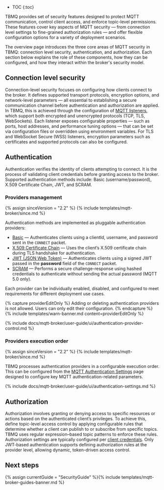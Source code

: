 * TOC
{:toc}

TBMQ provides set of security features designed to protect MQTT communication, control client access, and enforce topic-level permissions. 
These features cover key aspects of MQTT security — from connection level settings to fine-grained authorization rules — and offer flexible configuration options for a variety of deployment scenarios.

The overview page introduces the three core areas of MQTT security in TBMQ: connection level security, authentication, and authorization.
Each section below explains the role of these components, how they can be configured, and how they interact within the broker's security model.

## Connection level security

Connection-level security focuses on configuring how clients connect to the broker. 
It defines supported transport protocols, encryption options, and network-level parameters — all essential to establishing a secure communication channel before authentication and authorization are applied.
In TBMQ, this is achieved through the configuration of [MQTT listeners](/docs/mqtt-broker/security/listeners/), which support both encrypted and unencrypted protocols (TCP, TLS, WebSockets). 
Each listener exposes configurable properties — such as ports, host addresses, and performance tuning options — that can be set via configuration files or overridden using environment variables. 
For TLS and WebSocket Secure (WSS) listeners, encryption parameters such as certificates and supported protocols can also be configured.

## Authentication

Authentication verifies the identity of clients attempting to connect. It is the process of validating client credentials before granting access to the broker.
Supported authentication methods include: Basic (username/password), X.509 Certificate Chain, JWT, and SCRAM.


### Providers management

{% assign sinceVersion = "2.2" %}
{% include templates/mqtt-broker/since.md %}

Authentication methods are implemented as pluggable authentication providers:

- [Basic](/docs/mqtt-broker/security/authentication/basic/) — Authenticates clients using a clientId, username, and password sent in the `CONNECT` packet.
- [X.509 Certificate Chain](/docs/mqtt-broker/security/authentication/x509/) — Uses the client’s X.509 certificate chain during TLS handshake for authentication.
- [JWT (JSON Web Token)](/docs/mqtt-broker/security/authentication/jwt/) — Authenticates clients using a signed JWT passed in the **password** field of the `CONNECT` packet.
- [SCRAM](/docs/mqtt-broker/security/authentication/scram/) — Performs a secure challenge-response using hashed credentials to authenticate without sending the actual password (MQTT 5.0 only).

Each provider can be individually enabled, disabled, and configured to meet requirements for different deployment use cases.

{% capture providerEditOnly %}
Adding or deleting authentication providers is not allowed. Users can only edit their configuration.
{% endcapture %}
{% include templates/warn-banner.md content=providerEditOnly %}

{% include docs/mqtt-broker/user-guide/ui/authentication-provider-control.md %}

### Providers execution order

{% assign sinceVersion = "2.2" %}
{% include templates/mqtt-broker/since.md %}

TBMQ processes authentication providers in a configurable execution order.
This can be configured from the [MQTT Authentication Settings](/docs/mqtt-broker/user-guide/ui/settings/#mqtt-authentication) page designed to configure key MQTT authentication-related parameters.

{% include docs/mqtt-broker/user-guide/ui/authentication-settings.md %}

## Authorization

Authorization involves granting or denying access to specific resources or actions based on the authenticated client’s privileges.
To achieve this, define topic-level access control by applying configurable rules that determine whether a client can publish to or subscribe from specific topics. TBMQ uses regular expression–based topic patterns to enforce these rules. 
Authorization settings are typically configured per [client credentials](/docs/mqtt-broker/user-guide/ui/mqtt-client-credentials). Only JWT-based authentication supports defining authorization rules at the provider level, allowing dynamic, token-driven access control.

## Next steps

{% assign currentGuide = "SecurityGuide" %}{% include templates/mqtt-broker-guides-banner.md %}
